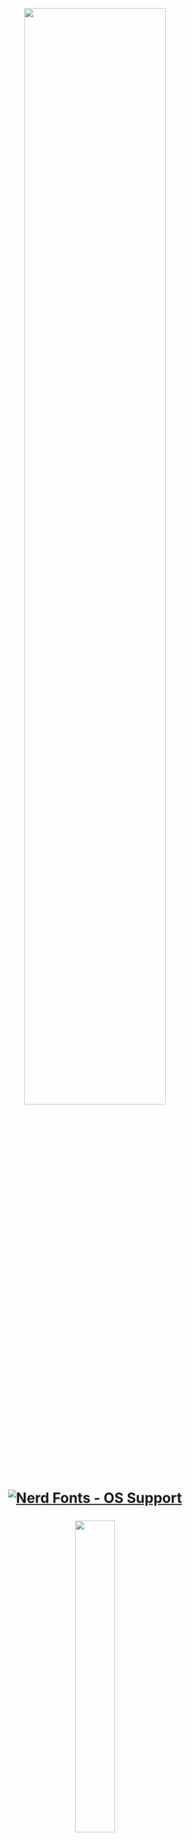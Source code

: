  <p align="center"><img width=75% src="https://user-images.githubusercontent.com/83662813/137393969-57054884-cb03-4729-8581-2b70872353d4.png"></p> 
 <h1 align="center">
 
<a href="#patched-fonts" title=""><img src="https://raw.githubusercontent.com/wiki/ryanoasis/nerd-fonts/images/faux-shield-badge-os-logos.svg?sanitize=true" alt="Nerd Fonts - OS Support"></a> 
</h1>

<p align="center"><img width=40% src="https://user-images.githubusercontent.com/83662813/139084384-3f881615-b1fa-4db0-913e-ae74a232c37f.png"></p>

<h1 align="center">

[![Awesome](https://cdn.rawgit.com/sindresorhus/awesome/d7305f38d29fed78fa85652e3a63e154dd8e8829/media/badge.svg)](https://github.com/sindresorhus/awesome#readme)
></a> 
 </h1>
 
   
![-----------------------------------------------------](https://raw.githubusercontent.com/andreasbm/readme/master/assets/lines/rainbow.png)


**Introduction**
 
> When Sumerian merchants first recorded livestock sales on clay tablets, finance technology was born. Five thousand years later, technology has evolved into a new class of digital tools reshaping every aspect of the business. No matter what future entrepreneurs see for their finance organization, one thing is clear: That future is now. If they’re going to compete in the digital world, their organization needs to forecast and manage more effectively and become more efficient.

![blockchain-g2fb897487_1920](https://user-images.githubusercontent.com/83662813/139303784-2d84f4cf-3afa-4ef1-a904-56802e79369c.png)
 
 <!-- TABLE OF CONTENTS -->
 <img align="left" src="https://user-images.githubusercontent.com/65415371/124740340-9eb50180-df12-11eb-9295-e33ac2752c57.png" width="50px" />
<h2 id="table-of-contents"> Table of Contents</h2>

<details open="open">
  <summary>Table of Contents</summary>
  <ol>
    <li><a href="#Background"> ➤ Background</a></li>
    <li><a href="#The-finance-Factory"> ➤ The Finance Factory</a></li>
    <li><a href="#The-role-of-finance"> ➤ The role of finance</a></li>
    <li><a href="#Finance-Cycles"> ➤ Finance Cycles</a></li>
    <li><a href="#Self-service"> ➤ Self-service</a></li>
    <li><a href="#Operating-Models"> ➤ Operating Models</a></li>
    <li><a href="#Enterprise-resource-planning"> ➤ Enterprise resource planning</a></li>
    <li><a href="#Data"> ➤ Data</a></li>
    <li><a href="#Workforce-and-workplace"> ➤ Workforce and workplace</a></li>
    <li><a href="about-the-project"> ➤ About The Project</a></li>
    <li><a href="#Prerequisites"> ➤ Prerequisites</a></li>
    <li><a href="#Project-roadmap"> ➤ Project Roadmap</a></li>
    <li>
      <a href="#preprocessing"> ➤ Preprocessing</a>
      <ul>
        <li><a href="#preprocessed-data">Pre-processed data</a></li>
        <li><a href="#statistical-feature">Statistical feature</a></li>
        <li><a href="#Key-Project-Features">Key Project Features</a></li>
      </ul>
    </li>
    <!--<li><a href="#experiments">Experiments</a></li>-->
    <li><a href="#results-and-discussion"> ➤ Results and Discussion</a></li>
    <li><a href="#references"> ➤ References</a></li>
    <li><a href="#contributors"> ➤ Contributors</a></li>
  </ol>
 
 ![-----------------------------------------------------](https://raw.githubusercontent.com/andreasbm/readme/master/assets/lines/rainbow.png)
 
 
 ### Background

***As a group we embarked on a journey to utilize the knowledge gathered of the last six months and apply our understanding of the Fintech industry, it's implications and applications on the world's financial sector. In this project, we will be partaking in a deep dive of what's to come from crytography, smart contracts, decentralize finance, blockchain and crytocurrencies. We are all apprehensive of our knowledge of the Fintech industry, it's growth from the late 1990s, and it's presence in all walks of life. This has proven to be an exciting endeavour and we do hope that enthusiasm shown through.***

 ![mainpic](https://user-images.githubusercontent.com/83662813/137146813-b484bb42-ecbc-4c0b-8b34-947f88faf444.jpg)
 
 ![-----------------------------------------------------](https://raw.githubusercontent.com/andreasbm/readme/master/assets/lines/rainbow.png)
 
Digital disruption is changing what we do, and how we get things done, in countless ways. What does this have to do with the future of Finance? In short **Everything!** Here's the future we see. The eight predictions about digital transformation in Finance:
 
 ![-----------------------------------------------------](https://raw.githubusercontent.com/andreasbm/readme/master/assets/lines/rainbow.png)

### The Finance Factory

<p align="left"><img width=75% src="https://user-images.githubusercontent.com/83662813/137217307-acdee3cd-67df-47d6-bbdd-df230cf2ab8f.jpg"></p>

Transactions will be touchless as automation and blockchain reach deeper into finance operations. In the years ahead, cloud-based ERP, automation, and cognitive innovation will continue apace, creating opportunities to radically simplify processes and free up people. Adding blockchain to the mix will only accelerate this trend. As this transition picks up speed, the capacity of humans to add value will be unleashed.

Some find it interesting to speculate about finance disappearing under the crush of digital disruption, but we don’t see that happening. Yes, finance will likely be leaner, but that will mostly be a function of headcount in operational finance (order-to-cash, procure-to-pay, transactional accounting, etc.). Meanwhile, expectations for support from business finance (business partnering, reporting, planning, budgeting, forecasting, etc.) and specialized finance (tax, treasury, IR, etc.) will continue to grow.
 
 ![-----------------------------------------------------](https://raw.githubusercontent.com/andreasbm/readme/master/assets/lines/rainbow.png)   

### The Role of Finance

<p align="left"><img width=75% src="https://user-images.githubusercontent.com/83662813/137187176-28be4c64-63fd-48a9-bf71-92cef967da31.jpg"></p>

With Operations largely automated, Finance will double down on business insights and service. Success is not assured. Whether finance continues to direct the resources currently under its control will be dependent on its ability to add value. That will require quality insights and exceptional customer service. Some finance organizations will evolve into full-fledged business service centers.

Companies know that sharing knowledge across disciplines is a good thing, even if it creates headaches. Learn what it takes to make the most of blurring boundaries.
 
 ![-----------------------------------------------------](https://raw.githubusercontent.com/andreasbm/readme/master/assets/lines/rainbow.png)   
     
### Finance Cycles

<p align="left"><img width=75% src="https://user-images.githubusercontent.com/83662813/137189565-f0b2aedf-67d7-4d7b-b683-42c778102d3a.jpg"></p>

Finance goes real time. Periodic reporting will no longer drive operations and decisions, if it ever did. When both actuals and forecasts can be produced instantly on demand, traditional cycles become less relevant. The old distinction between operational and analytical data begins to disappear. Finance organizations will still need to meet external demands for cyclical information, but outside investors may also want more frequent performance information. Leading organizations will be operating with a new mantra: There is no close. You’re not forecasting once a month or quarterly. It’s all happening in real-time.

Many finance cycles today are driven by technology and data-processing limitations. Things happen on a regular schedule because that’s the only way they can happen. When information becomes instantly available to those who need it, traditional cycles become unnecessary. That frees people up to focus on discovering new insights and acting on them.
 
 ![-----------------------------------------------------](https://raw.githubusercontent.com/andreasbm/readme/master/assets/lines/rainbow.png)   
   
### Self-service

<p align="left"><img width=75% src="https://user-images.githubusercontent.com/83662813/137186180-9db95aa3-9261-4d75-8e65-a84e7e489183.jpg"></p>

Self-service will become the norm. Finance will be uneasy about this. There are plenty of business people who don’t need hand-holding when it comes to basic finance. If they could get their questions answered by a digital voice on their smart phones, they’d be happy to do so. Activities ranging from budget queries to report production and more will be automated. Over time, smart agents will learn what kinds of business information an individual needs, and deliver that information proactively. As that future unfolds, data in spreadsheets will be replaced by visually rich information that is intuitively accessible and easy-to-use.

With growing expectations for responsiveness and quality from finance, getting self-service right is paramount. When your customers are having to take care of themselves, the last thing finance needs is for them to be frustrated or unhappy.
 
 ![-----------------------------------------------------](https://raw.githubusercontent.com/andreasbm/readme/master/assets/lines/rainbow.png)
   
### Operating Models

<p align="left"><img width=75% src="https://user-images.githubusercontent.com/83662813/137190242-06021d33-71be-4151-af22-f496296bce25.png"></p>

New service-delivery models will emerge as robots and algorithms join a more diverse finance workforce, think about the integration of freelancers, gig workers, and crowds. Companies will assess the benefits of automation against onshore and offshore operations. Automation provides a new lever for managing costs, one that gives finance organizations the opportunity to reevaluate how they’re organized, where work gets done, and what kinds of processes no longer require human intervention. Finance-as-a-service will gain traction beyond mid-market companies.

Companies may see significant disruption in the offshoring and outsourcing space, with individual suppliers and their capabilities looking quite different than they do today. At the same time, the need to build dynamic, cross-functional teams will strain finance organizations that aren’t preparing now for what’s ahead. As with all changes, good leaders will be essential for navigating these transitions.
   
 ![-----------------------------------------------------](https://raw.githubusercontent.com/andreasbm/readme/master/assets/lines/rainbow.png) 
 
### Enterprise resource planning

<p align="left"><img width=75% src="https://user-images.githubusercontent.com/83662813/137186464-27b9831e-dd72-4766-b183-de5a456d9ab7.jpg"></p>

Finance applications and microservices challenge traditional ERP. Big venders will be prepared. ERP vendors are already building digital technologies like automation, blockchain, and cognitive tools into their products, but that won’t forestall competition. Look for the landscape to shift as new players enter the ERP space with specialized applications and microservices that sit on top of—and integrate with—ERP platforms. Cloud-based ERP will help ensure that you’re constantly updated on the latest release.

Finance is entering a golden age of technology. As cloud becomes the norm for ERP, finance applications and microservices will proliferate. You’ll be able to drastically reduce the complexity and cost of technology, without sacrificing functionality.
   
 ![-----------------------------------------------------](https://raw.githubusercontent.com/andreasbm/readme/master/assets/lines/rainbow.png)
 
 ### Generic Insurance Framework
 
 <p align="left"><img width=75% src="https://user-images.githubusercontent.com/83662813/138323126-fb8b15c9-810d-4230-b674-fcde0f927fb5.jpg"></p>
 
 The Generic Insurance Framework represents a combined codebase for the Decentralized Insurance Platform, a basic implementation that enables users to develop blockchain-based applications.

The basic idea behind the GIF is to abstract the generic parts shared across multiple different products and leave only product-specific parts, such as risk model, pricing, and payout configurations, to be adjusted. The goal is to enable quick and easy deployment of working products.

In its core, the GIF accumulates a number of componets:

* Core smart contracts
 
* Core microservices
 
* Product-specific smart contracts
 
* Product-specific microservices
 
Essentially, the GIF has two major layers — a smart contracts one and a utility one — with DIP Foundation and partners being able to contribute to both.

The smart contracts layer is designed in the way that any blockchain product built on top of the GIF can be easily implemented into any network supporting the Ethereum Virtual Machine. Any product owner is able to create a full-featured decentralized app by adding a couple of simple domain-specific contracts to a number of generic ones that the framework provides.

The core contracts are deployed on-chain and operate by an instance operator as a shared service for many different products. The instance operator can be a decentralized organization (DAO) or a more traditional legal entity. A product, working on top of the GIF, is a smart contract (or set of smart contracts) connected to the framework’s core contracts through a unique entry point.

The DIP declares the underlying principles and requirements based on which the architecture of smart contracts is developed:

Generic Insurance Framework provides a unified interface, which connects a product to data and decision providers (oracles).
A product contract utilizes a simple and clear interface for integration with the GIF.
Once the agreement is signed and a policy token is issued, parties cannot change the expected policy flow behavior. A policy life cycle should operate on the contracts, which this policy was issued by.
Core contracts can be upgraded. This is needed to make bug fixes and add new features.
 
 
 ![-----------------------------------------------------](https://raw.githubusercontent.com/andreasbm/readme/master/assets/lines/rainbow.png)
 
### Data

<p align="left"><img width=75% src="https://user-images.githubusercontent.com/83662813/137186547-c5d76f92-ed10-439b-bc76-a5a8cdb7ab00.jpg"></p>

The proliferation of APIs will drive data standardization, but it won't be enough. Companies will still be struggling to clean up their data messes. Few companies are doing the hard work needed to align and integrate data—which means they won’t capture the full value of digital transformation. Those hoping for a silver bullet to solve their data problems will be disappointed. Automation and cognitive will make it easier to get the work done, but it’s still going to be hard and tedious. What are we talking about? Commas, abbreviations, data-entry fields, nomenclature, and hundreds of similar factors. It’s not glamorous, and it’s not glitzy. But it is important.

Data problems hide beneath the surface for many CFOs, some of whom don’t fully appreciate the heavy lifting required to fulfill their requests. That’s partly because the problems involve technical issues, and partly because there’s little motivation for people to elevate the problems to the corner office. No one wants to be the bearer of bad tidings.
  
 
 ![-----------------------------------------------------](https://raw.githubusercontent.com/andreasbm/readme/master/assets/lines/rainbow.png)
   
### Workforce and workplace

<p align="left"><img width=75% src="https://user-images.githubusercontent.com/83662813/137186654-b7033ea7-a358-4983-8cf0-805307851e9e.jpg"></p>

Employees will be doing new things in new ways, some of which will make CFOs uncomfortable. Finance talent models are evolving quickly, with a premium placed on data scientists, business analysts, and storytellers. This represents a dramatic shift for many finance organizations. To get ready, companies will need to make sure that their new hires represent the future they’re striving for. Important qualities include a strong customer service orientation, flexibility, and good collaboration skills—in addition to the technical capabilities needed for specific jobs. Also, all of their people should be able to contribute to elevating the value of finance in terms of communication, impact, and influence. They absolutely have to make every new hire count.

Implementing new technologies is relatively easy compared to changing their talent model. They’re obviously connected, but cultural and organizational shifts related to their workforce may take much more time and care to get right. 
 
 ![-----------------------------------------------------](https://raw.githubusercontent.com/andreasbm/readme/master/assets/lines/rainbow.png)

<!-- ABOUT THE PROJECT -->
 <img align="left" src="https://user-images.githubusercontent.com/65415371/124739629-f43cde80-df11-11eb-9033-c5d1d7194f03.png" width="50px" />
<h2 id="about-the-project"> About The Project</h2>
 
 <p align="justify">
  
Cropsure is a Decentralize Finance (DeFi) insurance company that allows farmers to compare and customize crop insurance and the deductibles that suit their needs. The daunting task of having the proper and trusted insurance coverage through the traditional insurance companies provides challenges such as they are too expensive and time consuming to implement. Using Blockchain Technology, Cropsure has cut out the middleman, lower overhead costs and created a transparent system that connects the client with all applicable quotes available to them, for ease of decision.
   
Cropsure initial targeted market provided the necessary experience in the insurance market. This allowed the company to expand their demographics giving a larger pool of candidates showed the need for our product and it’s cost effective advantages for our clients.
   
Cropsure values transparency and being able to serve their customers needs to the best of their ability. It is paramount to the company that their clients’ livelihood and assets are protected in the event of an unforeseen circumstances. Regardless of the coverage chosen, they ensure a speedy and efficient payout. Whether its flood, fire or hurricane endured damages, Cropsure has you covered for all possibilities.
   
 ![-----------------------------------------------------](https://raw.githubusercontent.com/andreasbm/readme/master/assets/lines/rainbow.png)
  
  <!-- PREREQUISITES -->
  <img align="left" src="https://user-images.githubusercontent.com/65415371/124740780-04a18900-df13-11eb-8a53-ad66e031b55f.png" width="50px" />
<h2 id="prerequisites"> Prerequisites</h2>

[![made-with-python](https://img.shields.io/badge/Made%20with-Python-1f425f.svg)](https://www.python.org/) <br>
[![Made withJupyter](https://img.shields.io/badge/Made%20with-Jupyter-orange?style=for-the-badge&logo=Jupyter)](https://jupyter.org/try) <br>

<!--This project is written in Python programming language. <br>-->
The following open source packages are used in this project:
* Numpy
* Pandas
* Matplotlib
* Solidity
* Python
* Django
* SQL
* Truffle Suite
* Sublime 
* Infura
 
![-----------------------------------------------------](https://raw.githubusercontent.com/andreasbm/readme/master/assets/lines/rainbow.png)

<!-- ROADMAP -->
 <img align="left" src="https://user-images.githubusercontent.com/65415371/124739746-10d91680-df12-11eb-86cd-9aa9494e01bd.png" width="50px" />
<h2 id="roadmap"> Roadmap</h2>
 
 <p align="justify">
  
  * **Strategy**: DeFi Insurance
  * **Review and Manage Ideas**: Research DeFi insurance companies and tokens that fall in line with DeFi insurance for farmers.
  * **Define Features and Requirements**: Create a smart contract that links the client to other companies on the blockchain to help customers find better quotes quickly.
  * **Organized into releases**: Create a website that allows clients to access and navigate to the pertinent information.
  
 ![-----------------------------------------------------](https://raw.githubusercontent.com/andreasbm/readme/master/assets/lines/rainbow.png)


  

<!-- DELIVERABLES -->
 <img align="left" src="https://user-images.githubusercontent.com/65415371/124741011-3581be00-df13-11eb-8d9a-b44e6fe248a8.png" width="50px" />
<h2 id="deliverables"> Deliverables</h2>
 
 <p align="justify">
  
  **Web Interface- Website**
Links the smart contract, API, and user interface, allowing end users to input their data and receive usable output. The client can apply for the desired coverage from the website allowing ease of implementation after a series of real time verification processes. 
  
 **Django App**
The Django app was created to allow the clients easy access to the insurance plan and subsequent material. It was designed to create an environment for the insured as a single place to sign into for all their insurance questions and concerns. The Django connects directly to the smart contract ensuring clients can easily apply for any risk management plan they need.  
  
**API - Property Value**
API provides a robust and instant access to the necessary data that is used for estimating the premiums. RapidAPI is able to take an address and return a realistic market value for the property at that address by connecting to Zillow, the leading real estate marketplace. Thus, the clients could receive an quote that reflects the actual risk of their business.
  
**Solidity Contracts**
Solidity is a programming language for writing smart contracts, which are simply programs that run on an Ethereum blockchain. It is based on an ECSMA Script syntax, making it more familiar to web developers. Programs written through Solidity are designed to be run on an Ethereum Virtual Machine.  
  
  ![-----------------------------------------------------](https://raw.githubusercontent.com/andreasbm/readme/master/assets/lines/rainbow.png)
 
 

<!-- KEY PROJECT FEATURES -->
 <img align="left" src="https://user-images.githubusercontent.com/65415371/124739888-2cdcb800-df12-11eb-8952-5be64764a7aa.png" width="50px" />
<h2 id="key-project-features"> Key Project Features</h2>

1. Core smart contracts
 
2. Core microservices
 
3. Product-specific smart contracts
 
4. Product-specific microservices
 
5. Crowdsale Token
 
6. Develop blockchain-based application
 
7. Website Interface for Client Interaction
 
8. Generic Insurance Application on website

9. Readme.md file
 
 ![-----------------------------------------------------](https://raw.githubusercontent.com/andreasbm/readme/master/assets/lines/rainbow.png)

<!-- RESULTS AND DISCUSSION -->
<img align="left" src="https://user-images.githubusercontent.com/65415371/124740181-74634400-df12-11eb-929c-9aa1bf060806.png" width="50px" />
<h2 id="results-and-discussion"> Results and Discussion</h2>

<p align="justify">
 
Together with the reduction of transaction costs comes an asymmetry of information, which leads to a further increase of costs and to incredible profits for the big insurance companies. The unbounded collection of customer data and the exclusive exploitation of this data is a consequence of this imbalanced relationship. It creates an “unfair competitive advantage” for existing companies: companies with big data vaults can offer better products, and thus further optimize their data base. One of the core goals of a decentralized insurance platform is the disruption of this circle, giving back to customers the ownership of their data.
 
The three elements of an insurance policy; pooling or risk, risk transfer, and efficient administration are necessary. You can’t have insurance without each of them. For the purposes of this capstone project, we called them: 

1. expected value of the risk 
 
2. capital costs for long tail risks 
 
3. transaction costs 
 
Our research showed that, a community may not wish to generate profit from the first element. The second element yields a risk fee for binding capital which depends on the structure of the particular risk: It is typically lower if the risks are granular and uncorrelated; it is typically higher if the risks are clustered or correlated. The third one depends on the complexity of the process. A simple and highly standardized insurance “product” has a smaller transaction complexity than a more complicated, non-standardized one. This will reflect in lower transaction costs. The three elements are completely independent of the underlying technology, economic environment, or currencies. They are the atomic building blocks of every risk-sharing system. 
 
There is a fourth element - Reinsurance. The purpose of reinsurance is to reduce the cost of risk diversification by categorizing and securitizing different risks. Reinsurance and “wholesale” risk transfer enabled by reinsurance adds another layer of complexity, and therefore we as a group decided against discussing reinsurance in this project.
 
 As an additional aspect we have seen the information asymmetry which is inherent in the traditional insurance systems, and which is undesirable. The distribution of expected value (element 1) and capital costs for long-tail-risks among participants (element 2) is inevitable and not specific for a blockchain solution. Therefore, we chose to focus on the third element.
 
Blockchain is essentially - among other aspects - a way to solve the transaction cost problem without firms. Without the “design pattern” of firms, transaction costs are subject to combinatorial explosion. The coordination costs for “n” participants are roughly of Order “O (n^2)” and firms reduce this to “O(n)”. Because of this huge gain in efficiency, firms have many ways to hide profits in the transaction costs, and on the other side internal inefficiencies don’t show up fast. Transaction costs also appear in another context: regulations, which are deemed necessary to protect customers in a context with built in conflicts of interest. Regulations form a very effective “competitor” barrier to entry. While insurance companies often complain about the burdens of regulations, they don’t have much interest in reducing these burdens, as they discourage new competitors from entering the market.
 
While the current insurance business has evolved over centuries, and is optimized in many aspects, we have seen that it has severe shortcomings to the disadvantage of customers. First, an alternative system should of course offer the basic ingredients of any insurance system: covering expected losses, covering long tail risks, and covering of necessary transaction costs. Obviously, we need ways to capitalize such a system, and we need a system to reduce transaction costs to a minimum.
 
Transaction costs cannot be eliminated completely. But open markets have proven to be a solution for these challenges, and therefore, we propose a market-based approach with two components: - an open marketplace for capitalization of risks - an open marketplace for insurance related services This is where blockchain comes into play: a decentralized solution on blockchain can implement such open marketplaces in a way that is collusion resistant and has no single points of failure. We can watch the emergence of many such marketplaces for different domains, like computation, file storage, exchange of assets; and insurance is just another domain in this respect.
 
More specific, blockchain can help to solve four main problems which pile up costs in traditional insurance companies: 
 
1. Coordination (“managerial”) costs. 
 
2. Conflict of interest between customers and company.
 
3. Information asymmetry between customers and company. 
 
4. Access to risk pool
 
As a group, we learned that, to offer an alternative to traditional company-centric insurance systems, we can identify some requirements and consequences for implementing a decentralized insurance protocol.
 
### Requirements and consequences of a decentralized implementation ###
 
1.	We need a protocol and not just an (decentralized) application. Insurance is way too complex to be covered by a single application and needs some means to incentivize participants to use it. While a single contract can handle a single product, this singularity will not generate the network effects which are desirable to form multiple large pools of similar risks needed to get the benefits of the “law of large numbers” working. Decentralized insurance will work only if the value chain is decomposed and there is a way different participants can cooperate on the process in an interoperable way.
 
2.	A decentralized insurance protocol can replace “the firm”, by implementing a standardized set of rules for how stakeholders in the system interact with smart contracts and with each other using the protocol. By this, most of the coordination costs are replaced by autonomous and automated contracts and procedures and enforce efficiency by open market mechanisms. At the same time, a protocol does not impose a fixed set of code to the participants but allows for flexible extension and interpretation of the basic rules.
 
3. The development and operation of a protocol needs funding. Even if we can drastically reduce the coordination costs, there are still the costs for the initiation of the system - e.g., acquisition of licenses, development of smart contracts, audits, as well as costs for agents at the “rim” of the system which we cannot eliminate completely. Therefore, we need a way to collect these costs from the ultimate customers and distribute them amongst these agents.
 
4.	We also need a way to calculate and distribute the expected value of the risk and the capital costs for covering long tail risks amongst the customers.
 
![favacon](https://user-images.githubusercontent.com/83662813/139078488-e171f8e0-6988-4362-b79f-d95081e53015.png)
The “cropsure” team concluded that tokenization may be the solution for these requirements - but only if the token is intrinsically required for the protocol to operate efficiently, i.e. “baked into” the protocol itself and usage of the protocol is only possible via tokens. If the token were not intrinsic to the use of the platform, then some new actor could replicate the protocol except without the token and migrate users to the new protocol without the friction of a purely "rent seeking" token.





 
![-----------------------------------------------------](https://raw.githubusercontent.com/andreasbm/readme/master/assets/lines/rainbow.png)

<!-- REFERENCES -->
<img align="left" src="https://user-images.githubusercontent.com/65415371/124740898-1b47e000-df13-11eb-9518-037652dceeb8.png" width="50px" />
<h2 id="references"> References</h2>
 
 <p align="justify">
  
 * [Crop Insurance](https://www.iii.org/article/understanding-crop-insurance)
 * [What are Insurance Risk](https://www.reliancegeneral.co.in/Insurance/Knowledge-Center/Insurance-Reads/What-are-the-Risks-Covered-Under-a-Fire-Insurance-Policy.aspx)
 * [Hurricane Insurance](https://www.investopedia.com/terms/h/hurricane-deductible.asp)
 * [Flood Insurance](https://www.moneysense.ca/spend/insurance/home-insurance/need-flood-insurance/)
 * [Django Resource](https://medium.com/coinmonks/how-i-integrated-django-with-blockchain-and-built-a-decentralized-application-dapp-f104ae551e12)
 * [Etherisc](https://github.com/etherisc/GIF)
 * [Decentralized Insurance](https://blog.etherisc.com/etherisc-tutorial-series-part-one-understanding-decentralized-insurance-and-the-etherisc-generic-d8be9ede930)
 * [rapidapi](https://rapidapi.com/hub)
 * [Zillow](https://www.zillow.com/)
 * [Django Blockchain Integration](https://medium.com/coinmonks/how-i-integrated-django-with-blockchain-and-built-a-decentralized-application-dapp-f104ae551e12)
  
 ![-----------------------------------------------------](https://raw.githubusercontent.com/andreasbm/readme/master/assets/lines/rainbow.png)

<!-- CONTRIBUTORS -->
<img align="left" src="https://user-images.githubusercontent.com/65415371/124740842-108d4b00-df13-11eb-99f7-c36edc39b2a0.png" width="50px" />
<h2 id="contributors"> Contributors</h2>


 
Group Members: ***Ethol Palmer, John Mari Mangahas, Keith Louis, Martin Anthony Mangahas, Ameera Gafoor, Grace Zai***

 
 <img src="https://user-images.githubusercontent.com/83662813/137408618-204b30ae-a83f-4a28-b10f-aa60ef66343e.png" align="right"
   alt="bank logo by Keith Louis" width="420" height="250">
 
  
 <br>
✤ <i>This was the final project for the course; SCS FinTech Boot Camp (May 2021), at <a href="https://bootcamp.learn.utoronto.ca/fintech//">University of Toronto</a><i>
 <br>
